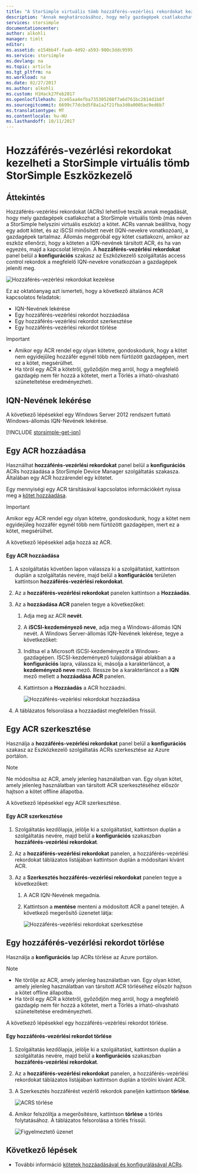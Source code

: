 ```yaml
---
title: "A StorSimple virtuális tömb hozzáférés-vezérlési rekordokat kezelése |} Microsoft Docs"
description: "Annak meghatározásához, hogy mely gazdagépek csatlakozhat a StorSimple virtuális tömb kötetein hozzáférés-vezérlési rekordokat (ACRs) kezelését ismerteti."
services: storsimple
documentationcenter: 
author: alkohli
manager: timlt
editor: 
ms.assetid: e154bb4f-faab-4d92-a593-900c3ddc9595
ms.service: storsimple
ms.devlang: na
ms.topic: article
ms.tgt_pltfrm: na
ms.workload: na
ms.date: 02/27/2017
ms.author: alkohli
ms.custom: H1Hack27Feb2017
ms.openlocfilehash: 2ce65aa4efba735305208f7a6d761bc2814d1b8f
ms.sourcegitcommit: 6699c77dcbd5f8a1a2f21fba3d0a0005ac9ed6b7
ms.translationtype: MT
ms.contentlocale: hu-HU
ms.lasthandoff: 10/11/2017
---
```

# <a name="use-storsimple-device-manager-to-manage-access-control-records-for-storsimple-virtual-array"></a>Hozzáférés-vezérlési rekordokat kezelheti a StorSimple virtuális tömb StorSimple Eszközkezelő

## <a name="overview"></a>Áttekintés

Hozzáférés-vezérlési rekordokat (ACRs) lehetővé teszik annak megadását, hogy mely gazdagépek csatlakozhat a StorSimple virtuális tömb (más néven a StorSimple helyszíni virtuális eszköz) a kötet. ACRs vannak beállítva, hogy egy adott kötet, és az iSCSI minősített nevét (IQN-nevekre vonatkozóan), a gazdagépek tartalmaz. Állomás megpróbál egy kötet csatlakozni, amikor az eszköz ellenőrzi, hogy a köteten a IQN-nevének társított ACR, és ha van egyezés, majd a kapcsolat létrejön. A **hozzáférés-vezérlési rekordokat** panel belül a **konfigurációs** szakasz az Eszközkezelő szolgáltatás access control rekordok a megfelelő IQN-nevekre vonatkozóan a gazdagépek jeleníti meg.

![Hozzáférés-vezérlési rekordokat kezelése](./media/storsimple-virtual-array-manage-acrs/ova-manage-acrs.png)

Ez az oktatóanyag azt ismerteti, hogy a következő általános ACR kapcsolatos feladatok:

* IQN-Nevének lekérése
* Egy hozzáférés-vezérlési rekordot hozzáadása
* Egy hozzáférés-vezérlési rekordot szerkesztése
* Egy hozzáférés-vezérlési rekordot törlése

> [!IMPORTANT]
> 
> * Amikor egy ACR rendel egy olyan kötetre, gondoskodunk, hogy a kötet nem egyidejűleg hozzáfér egynél több nem fürtözött gazdagépen, mert ez a kötet, megsérülhet.
> * Ha töröl egy ACR a kötetről, győződjön meg arról, hogy a megfelelő gazdagép nem fér hozzá a kötetet, mert a Törlés a írható-olvasható szüneteltetése eredményezheti.


## <a name="get-the-iqn"></a>IQN-Nevének lekérése

A következő lépésekkel egy Windows Server 2012 rendszert futtató Windows-állomás IQN-Nevének lekérése.

[!INCLUDE [storsimple-get-iqn](../../includes/storsimple-get-iqn.md)]

## <a name="add-an-acr"></a>Egy ACR hozzáadása

Használhat **hozzáférés-vezérlési rekordokat** panel belül a **konfigurációs** ACRs hozzáadása a StorSimple Device Manager szolgáltatás szakasza. Általában egy ACR hozzárendel egy kötetet.

Egy mennyiségi egy ACR társításával kapcsolatos információkért nyissa meg a [kötet hozzáadása](storsimple-virtual-array-deploy3-iscsi-setup.md#step-3-add-a-volume).

> [!IMPORTANT]
> Amikor egy ACR rendel egy olyan kötetre, gondoskodunk, hogy a kötet nem egyidejűleg hozzáfér egynél több nem fürtözött gazdagépen, mert ez a kötet, megsérülhet.


A következő lépésekkel adja hozzá az ACR.

#### <a name="to-add-an-acr"></a>Egy ACR hozzáadása

1. A szolgáltatás követően lapon válassza ki a szolgáltatást, kattintson duplán a szolgáltatás nevére, majd belül a **konfigurációs** területen kattintson **hozzáférés-vezérlési rekordokat**.
2. Az a **hozzáférés-vezérlési rekordokat** panelen kattintson a **Hozzáadás**.
3. Az a **hozzáadása ACR** panelen tegye a következőket:
   
    1. Adja meg az ACR **nevét**.
    
    2. A **iSCSI-kezdeményező neve**, adja meg a Windows-állomás IQN nevét. A Windows Server-állomás IQN-Nevének lekérése, tegye a következőket:
   
    3. Indítsa el a Microsoft iSCSI-kezdeményezőt a Windows-gazdagépen. ISCSI-kezdeményező tulajdonságai ablakban a a **konfigurációs** lapra, válassza ki, másolja a karakterláncot, a **kezdeményező neve** mező.
    Illessze be a karakterláncot a a **IQN** mező mellett a **hozzáadása ACR** panelen.
   
    6. Kattintson a **Hozzáadás** a ACR hozzáadni.  
   
        ![Hozzáférés-vezérlési rekordokat hozzáadása](./media/storsimple-virtual-array-manage-acrs/ova-add-acrs.png)
4. A táblázatos felsorolása a hozzáadást megfelelően frissül.

## <a name="edit-an-acr"></a>Egy ACR szerkesztése

Használja a **hozzáférés-vezérlési rekordokat** panel belül a **konfigurációs** szakasz az Eszközkezelő szolgáltatás ACRs szerkesztése az Azure portálon.

> [!NOTE]
> Ne módosítsa az ACR, amely jelenleg használatban van. Egy olyan kötet, amely jelenleg használatban van társított ACR szerkesztéséhez először hajtson a kötet offline állapotba.


A következő lépésekkel egy ACR szerkesztése.

#### <a name="to-edit-an-acr"></a>Egy ACR szerkesztése

1. Szolgáltatás kezdőlapja, jelölje ki a szolgáltatást, kattintson duplán a szolgáltatás nevére, majd belül a **konfigurációs** szakaszban **hozzáférés-vezérlési rekordokat**.
2. Az a **hozzáférés-vezérlési rekordokat** panelen, a hozzáférés-vezérlési rekordokat táblázatos listájában kattintson duplán a módosítani kívánt ACR.
3. Az a **Szerkesztés hozzáférés-vezérlési rekordokat** panelen tegye a következőket:
   
    1. A ACR IQN-Nevének megadnia.
   
    2. Kattintson a **mentése** menteni a módosított ACR a panel tetején. A következő megerősítő üzenetet látja:
   
        ![Hozzáférés-vezérlési rekordokat szerkesztése](./media/storsimple-virtual-array-manage-acrs/ova-edit-acrs.png)

## <a name="delete-an-access-control-record"></a>Egy hozzáférés-vezérlési rekordot törlése

Használja a **konfigurációs** lap ACRs törlése az Azure portálon.

> [!NOTE]
> 
> * Ne törölje az ACR, amely jelenleg használatban van. Egy olyan kötet, amely jelenleg használatban van társított ACR törléséhez először hajtson a kötet offline állapotba.
> * Ha töröl egy ACR a kötetről, győződjön meg arról, hogy a megfelelő gazdagép nem fér hozzá a kötetet, mert a Törlés a írható-olvasható szüneteltetése eredményezheti.


A következő lépésekkel egy hozzáférés-vezérlési rekordot törlése.

#### <a name="to-delete-an-access-control-record"></a>Egy hozzáférés-vezérlési rekordot törlése

1. Szolgáltatás kezdőlapja, jelölje ki a szolgáltatást, kattintson duplán a szolgáltatás nevére, majd belül a **konfigurációs** szakaszban **hozzáférés-vezérlési rekordokat**.

2. Az a **hozzáférés-vezérlési rekordokat** panelen, a hozzáférés-vezérlési rekordokat táblázatos listájában kattintson duplán a törölni kívánt ACR.

3. A Szerkesztés hozzáférést vezérlő rekordok paneljén kattintson **törlése**.
   
    ![ACRS törlése](./media/storsimple-virtual-array-manage-acrs/ova-del-acrs.png)

4. Amikor felszólítja a megerősítésre, kattintson **törlése** a törlés folytatásához. A táblázatos felsorolása a törlés frissül.
   
   ![Figyelmeztető üzenet](./media/storsimple-virtual-array-manage-acrs/ova-del-acrs-warning.png)

## <a name="next-steps"></a>Következő lépések

* További információ [kötetek hozzáadásával és konfigurálásával ACRs](storsimple-virtual-array-deploy3-iscsi-setup.md#step-3-add-a-volume).

